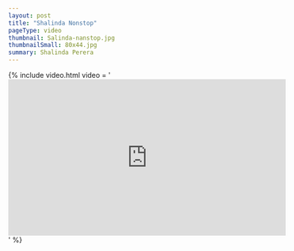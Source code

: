 ```yaml
---
layout: post
title: "Shalinda Nonstop"
pageType: video
thumbnail: Salinda-nanstop.jpg
thumbnailSmall: 80x44.jpg
summary: Shalinda Perera
---
```


{% include video.html video = '<iframe width="560" height="315" src="https://www.youtube.com/embed/VFsrhYv2EH4" frameborder="0" allowfullscreen></iframe>' %} 

